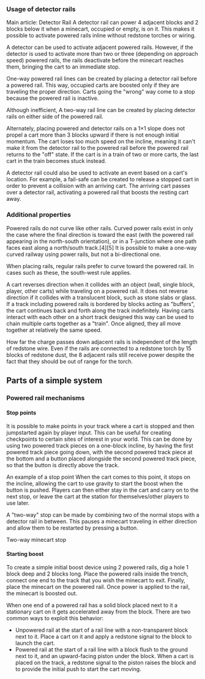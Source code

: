 ### Usage of detector rails
Main article: Detector Rail
A detector rail can power 4 adjacent blocks and 2 blocks below it when a minecart, occupied or empty, is on it. This makes it possible to activate powered rails inline without redstone torches or wiring. 

A detector can be used to activate adjacent powered rails. However, if the detector is used to activate more than two or three (depending on approach speed) powered rails, the rails deactivate before the minecart reaches them, bringing the cart to an immediate stop.

One-way powered rail lines can be created by placing a detector rail before a powered rail. This way, occupied carts are boosted only if they are traveling the proper direction. Carts going the "wrong" way come to a stop because the powered rail is inactive.

Although inefficient, A two-way rail line can be created by placing detector rails on either side of the powered rail.

Alternately, placing powered and detector rails on a 1×1 slope does not propel a cart more than 3 blocks upward if there is not enough initial momentum.  The cart loses too much speed on the incline, meaning it can't make it from the detector rail to the powered rail before the powered rail returns to the "off" state.  If the cart is in a train of two or more carts, the last cart in the train becomes stuck instead.

A detector rail could also be used to activate an event based on a cart's location. For example, a fail-safe can be created to release a stopped cart in order to prevent a collision with an arriving cart.  The arriving cart passes over a detector rail, activating a powered rail that boosts the resting cart away.

### Additional properties
Powered rails do not curve like other rails.
Curved power rails exist in only the case where the final direction is toward the east (with the powered rail appearing in the north-south orientation), or in a T-junction where one path faces east along a north/south track.[4][5] It is possible to make a one-way curved railway using power rails, but not a bi-directional one.

When placing rails, regular rails prefer to curve toward the powered rail. In cases such as these, the south-west rule applies.

A cart reverses direction when it collides with an object (wall, single block, player, other carts) while traveling on a powered rail. It does not reverse direction if it collides with a translucent block, such as stone slabs or glass. If a track including powered rails is bordered by blocks acting as "buffers", the cart continues back and forth along the track indefinitely. Having carts interact with each other on a short track designed this way can be used to chain multiple carts together as a "train". Once aligned, they all move together at relatively the same speed.  

How far the charge passes down adjacent rails is independent of the length of redstone wire. Even if the rails are connected to a redstone torch by 15 blocks of redstone dust, the 8 adjacent rails still receive power despite the fact that they should be out of range for the torch.

## Parts of a simple system
### Powered rail mechanisms
#### Stop points
It is possible to make points in your track where a cart is stopped and then jumpstarted again by player input. This can be useful for creating checkpoints to certain sites of interest in your world. This can be done by using two powered track pieces on a one-block incline, by having the first powered track piece going down, with the second powered track piece at the bottom and a button placed alongside the second powered track piece, so that the button is directly above the track.

An example of a stop point
When the cart comes to this point, it stops on the incline, allowing the cart to use gravity to start the boost when the button is pushed. Players can then either stay in the cart and carry on to the next stop, or leave the cart at the station for themselves/other players to use later.

A "two-way" stop can be made by combining two of the normal stops with a detector rail in between. This pauses a minecart traveling in either direction and allow them to be restarted by pressing a button. 

Two-way minecart stop
#### Starting boost
To create a simple initial boost device using 2 powered rails, dig a hole 1 block deep and 2 blocks long. Place the powered rails inside the trench, connect one end to the track that you wish the minecart to exit. Finally, place the minecart on the powered rail. Once power is applied to the rail, the minecart is boosted out.

When one end of a powered rail has a solid block placed next to it a stationary cart on it gets accelerated away from the block. There are two common ways to exploit this behavior:

- Unpowered rail at the start of a rail line with a non-transparent block next to it. Place a cart on it and apply a redstone signal to the block to launch the cart.
- Powered rail at the start of a rail line with a block flush to the ground next to it, and an upward-facing piston under the block. When a cart is placed on the track, a redstone signal to the piston raises the block and to provide the initial push to start the cart moving.

